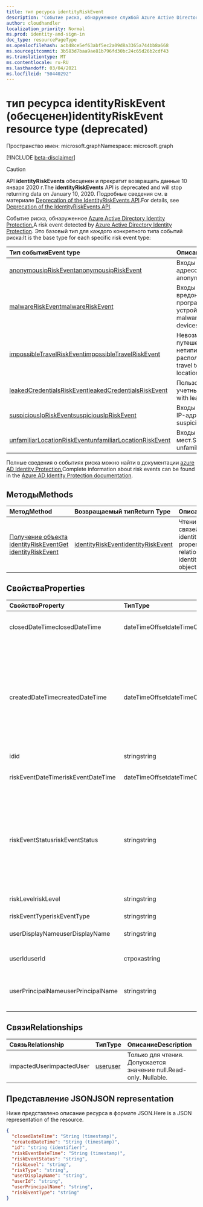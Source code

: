 ```yaml
---
title: тип ресурса identityRiskEvent
description: 'Событие риска, обнаруженное службой Azure Active Directory Identity Protection. Это базовый тип для каждого конкретного типа событий риска:'
author: cloudhandler
localization_priority: Normal
ms.prod: identity-and-sign-in
doc_type: resourcePageType
ms.openlocfilehash: acb48ce5ef63abf5ec2a09d8a3365a744bb8a668
ms.sourcegitcommit: 3b583d7baa9ae81b796fd30bc24c65d26b2cdf43
ms.translationtype: MT
ms.contentlocale: ru-RU
ms.lasthandoff: 03/04/2021
ms.locfileid: "50440292"
---
```

# <a name="identityriskevent-resource-type-deprecated"></a><span data-ttu-id="f0771-104">тип ресурса identityRiskEvent (обесценен)</span><span class="sxs-lookup"><span data-stu-id="f0771-104">identityRiskEvent resource type (deprecated)</span></span>

<span data-ttu-id="f0771-105">Пространство имен: microsoft.graph</span><span class="sxs-lookup"><span data-stu-id="f0771-105">Namespace: microsoft.graph</span></span>

[!INCLUDE [beta-disclaimer](../../includes/beta-disclaimer.md)]

>[!CAUTION]
><span data-ttu-id="f0771-106">API **identityRiskEvents** обесценен и прекратит возвращать данные 10 января 2020 г.</span><span class="sxs-lookup"><span data-stu-id="f0771-106">The **identityRiskEvents** API is deprecated and will stop returning data on January 10, 2020.</span></span> <span data-ttu-id="f0771-107">Подробные сведения см. в материале [Deprecation of the IdentityRiskEvents API](https://developer.microsoft.com/office/blogs/deprecatation-of-the-identityriskevents-api/).</span><span class="sxs-lookup"><span data-stu-id="f0771-107">For details, see [Deprecation of the IdentityRiskEvents API](https://developer.microsoft.com/office/blogs/deprecatation-of-the-identityriskevents-api/).</span></span>

<span data-ttu-id="f0771-108">Событие риска, обнаруженное [Azure Active Directory Identity Protection.](/azure/active-directory/identity-protection/overview-identity-protection)</span><span class="sxs-lookup"><span data-stu-id="f0771-108">A risk event detected by [Azure Active Directory Identity Protection](/azure/active-directory/identity-protection/overview-identity-protection).</span></span> <span data-ttu-id="f0771-109">Это базовый тип для каждого конкретного типа событий риска:</span><span class="sxs-lookup"><span data-stu-id="f0771-109">It is the base type for each specific risk event type:</span></span>

| <span data-ttu-id="f0771-110">Тип события</span><span class="sxs-lookup"><span data-stu-id="f0771-110">Event type</span></span>         | <span data-ttu-id="f0771-111">Описание</span><span class="sxs-lookup"><span data-stu-id="f0771-111">Description</span></span>|
|:---------------|:-----------|
|[<span data-ttu-id="f0771-112">anonymousipRiskEvent</span><span class="sxs-lookup"><span data-stu-id="f0771-112">anonymousipRiskEvent</span></span>](anonymousipriskevent.md) | <span data-ttu-id="f0771-113">Входы с анонимных IP-адресов.</span><span class="sxs-lookup"><span data-stu-id="f0771-113">Sign-ins from anonymous IP addresses.</span></span> |
|[<span data-ttu-id="f0771-114">malwareRiskEvent</span><span class="sxs-lookup"><span data-stu-id="f0771-114">malwareRiskEvent</span></span>](malwareriskevent.md) | <span data-ttu-id="f0771-115">Входы с зараженных вредоносными программами устройств.</span><span class="sxs-lookup"><span data-stu-id="f0771-115">Sign-ins from malware-infected devices.</span></span> |
|[<span data-ttu-id="f0771-116">impossibleTravelRiskEvent</span><span class="sxs-lookup"><span data-stu-id="f0771-116">impossibleTravelRiskEvent</span></span>](impossibletravelriskevent.md) | <span data-ttu-id="f0771-117">Невозможное путешествие в нетипичные расположения.</span><span class="sxs-lookup"><span data-stu-id="f0771-117">Impossible travel to atypical locations.</span></span> |
|[<span data-ttu-id="f0771-118">leakedCredentialsRiskEvent</span><span class="sxs-lookup"><span data-stu-id="f0771-118">leakedCredentialsRiskEvent</span></span>](leakedcredentialsriskevent.md) | <span data-ttu-id="f0771-119">Пользователи с утечкой учетных данных.</span><span class="sxs-lookup"><span data-stu-id="f0771-119">Users with leaked credentials.</span></span> |
|[<span data-ttu-id="f0771-120">suspiciousIpRiskEvent</span><span class="sxs-lookup"><span data-stu-id="f0771-120">suspiciousIpRiskEvent</span></span>](suspiciousipriskevent.md) | <span data-ttu-id="f0771-121">Входы с подозрительных IP-адресов.</span><span class="sxs-lookup"><span data-stu-id="f0771-121">Sign-ins from suspicious IP addresses.</span></span> |
|[<span data-ttu-id="f0771-122">unfamiliarLocationRiskEvent</span><span class="sxs-lookup"><span data-stu-id="f0771-122">unfamiliarLocationRiskEvent</span></span>](unfamiliarlocationriskevent.md) | <span data-ttu-id="f0771-123">Входы из незнакомых мест.</span><span class="sxs-lookup"><span data-stu-id="f0771-123">Sign-ins from unfamiliar locations.</span></span> |

<span data-ttu-id="f0771-124">Полные сведения о событиях риска можно найти в документации [azure AD Identity Protection.](/azure/active-directory/active-directory-reporting-risk-events)</span><span class="sxs-lookup"><span data-stu-id="f0771-124">Complete information about risk events can be found in the [Azure AD Identity Protection documentation](/azure/active-directory/active-directory-reporting-risk-events).</span></span>

## <a name="methods"></a><span data-ttu-id="f0771-125">Методы</span><span class="sxs-lookup"><span data-stu-id="f0771-125">Methods</span></span>

| <span data-ttu-id="f0771-126">Метод</span><span class="sxs-lookup"><span data-stu-id="f0771-126">Method</span></span>           | <span data-ttu-id="f0771-127">Возвращаемый тип</span><span class="sxs-lookup"><span data-stu-id="f0771-127">Return Type</span></span>    |<span data-ttu-id="f0771-128">Описание</span><span class="sxs-lookup"><span data-stu-id="f0771-128">Description</span></span>|
|:---------------|:--------|:----------|
|[<span data-ttu-id="f0771-129">Получение объекта identityRiskEvent</span><span class="sxs-lookup"><span data-stu-id="f0771-129">Get identityRiskEvent</span></span>](../api/identityriskevent-get.md) | [<span data-ttu-id="f0771-130">identityRiskEvent</span><span class="sxs-lookup"><span data-stu-id="f0771-130">identityRiskEvent</span></span>](identityriskevent.md) |<span data-ttu-id="f0771-131">Чтение свойств и связей объекта identityRiskEvent.</span><span class="sxs-lookup"><span data-stu-id="f0771-131">Read properties and relationships of identityRiskEvent object.</span></span>|

## <a name="properties"></a><span data-ttu-id="f0771-132">Свойства</span><span class="sxs-lookup"><span data-stu-id="f0771-132">Properties</span></span>
| <span data-ttu-id="f0771-133">Свойство</span><span class="sxs-lookup"><span data-stu-id="f0771-133">Property</span></span>     | <span data-ttu-id="f0771-134">Тип</span><span class="sxs-lookup"><span data-stu-id="f0771-134">Type</span></span>   |<span data-ttu-id="f0771-135">Описание</span><span class="sxs-lookup"><span data-stu-id="f0771-135">Description</span></span>|
|:---------------|:--------|:----------|
|<span data-ttu-id="f0771-136">closedDateTime</span><span class="sxs-lookup"><span data-stu-id="f0771-136">closedDateTime</span></span>|<span data-ttu-id="f0771-137">dateTimeOffset</span><span class="sxs-lookup"><span data-stu-id="f0771-137">dateTimeOffset</span></span>| <span data-ttu-id="f0771-138">Дата и время закрытия события риска</span><span class="sxs-lookup"><span data-stu-id="f0771-138">The date and time that the risk event was closed</span></span>|
|<span data-ttu-id="f0771-139">createdDateTime</span><span class="sxs-lookup"><span data-stu-id="f0771-139">createdDateTime</span></span>|<span data-ttu-id="f0771-140">dateTimeOffset</span><span class="sxs-lookup"><span data-stu-id="f0771-140">dateTimeOffset</span></span>| <span data-ttu-id="f0771-141">Дата и время создания события риска.</span><span class="sxs-lookup"><span data-stu-id="f0771-141">The date and time that the risk event was created.</span></span> <span data-ttu-id="f0771-142">Это всегда больше или равно дате самого события риска.</span><span class="sxs-lookup"><span data-stu-id="f0771-142">This is always greater than or equal to the datetime of the risk event itself.</span></span> <span data-ttu-id="f0771-143">Это правильное свойство, используемее в качестве фильтра при запросе событий риска.</span><span class="sxs-lookup"><span data-stu-id="f0771-143">This is the correct property to use as a filter when querying risk events.</span></span>|
|<span data-ttu-id="f0771-144">id</span><span class="sxs-lookup"><span data-stu-id="f0771-144">id</span></span>|<span data-ttu-id="f0771-145">string</span><span class="sxs-lookup"><span data-stu-id="f0771-145">string</span></span>| <span data-ttu-id="f0771-146">Только для чтения</span><span class="sxs-lookup"><span data-stu-id="f0771-146">Read-only</span></span>|
|<span data-ttu-id="f0771-147">riskEventDateTime</span><span class="sxs-lookup"><span data-stu-id="f0771-147">riskEventDateTime</span></span>|<span data-ttu-id="f0771-148">dateTimeOffset</span><span class="sxs-lookup"><span data-stu-id="f0771-148">dateTimeOffset</span></span>| <span data-ttu-id="f0771-149">Дата и время возникновения события риска</span><span class="sxs-lookup"><span data-stu-id="f0771-149">The date and time when the risk event occurred</span></span>|
|<span data-ttu-id="f0771-150">riskEventStatus</span><span class="sxs-lookup"><span data-stu-id="f0771-150">riskEventStatus</span></span>|<span data-ttu-id="f0771-151">string</span><span class="sxs-lookup"><span data-stu-id="f0771-151">string</span></span>| <span data-ttu-id="f0771-152">Возможные значения: `active`, `remediated`, `dismissedAsFixed`, `dismissedAsFalsePositive`, `dismissedAsIgnore`, `loginBlocked`, `closedMfaAuto`, `closedMultipleReasons`.</span><span class="sxs-lookup"><span data-stu-id="f0771-152">Possible values are: `active`, `remediated`, `dismissedAsFixed`, `dismissedAsFalsePositive`, `dismissedAsIgnore`, `loginBlocked`, `closedMfaAuto`, `closedMultipleReasons`.</span></span>|
|<span data-ttu-id="f0771-153">riskLevel</span><span class="sxs-lookup"><span data-stu-id="f0771-153">riskLevel</span></span>|<span data-ttu-id="f0771-154">string</span><span class="sxs-lookup"><span data-stu-id="f0771-154">string</span></span>| <span data-ttu-id="f0771-155">Возможные значения: `low`, `medium`, `high`.</span><span class="sxs-lookup"><span data-stu-id="f0771-155">Possible values are: `low`, `medium`, `high`.</span></span>|
|<span data-ttu-id="f0771-156">riskEventType</span><span class="sxs-lookup"><span data-stu-id="f0771-156">riskEventType</span></span>|<span data-ttu-id="f0771-157">string</span><span class="sxs-lookup"><span data-stu-id="f0771-157">string</span></span>| <span data-ttu-id="f0771-158">Тип риска</span><span class="sxs-lookup"><span data-stu-id="f0771-158">The type of risk</span></span>|
|<span data-ttu-id="f0771-159">userDisplayName</span><span class="sxs-lookup"><span data-stu-id="f0771-159">userDisplayName</span></span>|<span data-ttu-id="f0771-160">string</span><span class="sxs-lookup"><span data-stu-id="f0771-160">string</span></span>| <span data-ttu-id="f0771-161">Имя пользователя, на которого существует риск</span><span class="sxs-lookup"><span data-stu-id="f0771-161">The name of the user at risk</span></span>|
|<span data-ttu-id="f0771-162">userId</span><span class="sxs-lookup"><span data-stu-id="f0771-162">userId</span></span>|<span data-ttu-id="f0771-163">строка</span><span class="sxs-lookup"><span data-stu-id="f0771-163">string</span></span>| <span data-ttu-id="f0771-164">ID пользователя, на который существует риск</span><span class="sxs-lookup"><span data-stu-id="f0771-164">The id of the user at risk</span></span>|
|<span data-ttu-id="f0771-165">userPrincipalName</span><span class="sxs-lookup"><span data-stu-id="f0771-165">userPrincipalName</span></span>|<span data-ttu-id="f0771-166">string</span><span class="sxs-lookup"><span data-stu-id="f0771-166">string</span></span>| <span data-ttu-id="f0771-167">Основное имя пользователя пользователя, на которого существует риск</span><span class="sxs-lookup"><span data-stu-id="f0771-167">The user principal name of the user at risk</span></span>|

## <a name="relationships"></a><span data-ttu-id="f0771-168">Связи</span><span class="sxs-lookup"><span data-stu-id="f0771-168">Relationships</span></span>
| <span data-ttu-id="f0771-169">Связь</span><span class="sxs-lookup"><span data-stu-id="f0771-169">Relationship</span></span> | <span data-ttu-id="f0771-170">Тип</span><span class="sxs-lookup"><span data-stu-id="f0771-170">Type</span></span>   |<span data-ttu-id="f0771-171">Описание</span><span class="sxs-lookup"><span data-stu-id="f0771-171">Description</span></span>|
|:---------------|:--------|:----------|
|<span data-ttu-id="f0771-172">impactedUser</span><span class="sxs-lookup"><span data-stu-id="f0771-172">impactedUser</span></span>|[<span data-ttu-id="f0771-173">user</span><span class="sxs-lookup"><span data-stu-id="f0771-173">user</span></span>](user.md)| <span data-ttu-id="f0771-p105">Только для чтения. Допускается значение null.</span><span class="sxs-lookup"><span data-stu-id="f0771-p105">Read-only. Nullable.</span></span>|

## <a name="json-representation"></a><span data-ttu-id="f0771-176">Представление JSON</span><span class="sxs-lookup"><span data-stu-id="f0771-176">JSON representation</span></span>

<span data-ttu-id="f0771-177">Ниже представлено описание ресурса в формате JSON.</span><span class="sxs-lookup"><span data-stu-id="f0771-177">Here is a JSON representation of the resource.</span></span>

<!-- {
  "blockType": "resource",
  "keyProperty":"id",
  "optionalProperties": [

  ],
  "@odata.type": "microsoft.graph.identityRiskEvent"
}-->

```json
{
  "closedDateTime": "String (timestamp)",
  "createdDateTime": "String (timestamp)",
  "id": "string (identifier)",
  "riskEventDateTime": "String (timestamp)",
  "riskEventStatus": "string",
  "riskLevel": "string",
  "riskType": "string",
  "userDisplayName": "string",
  "userId": "string",
  "userPrincipalName": "string",
  "riskEventType": "string"
}

```

<!-- uuid: 8fcb5dbc-d5aa-4681-8e31-b001d5168d79
2015-10-25 14:57:30 UTC -->
<!--
{
  "type": "#page.annotation",
  "description": "identityRiskEvent resource",
  "keywords": "",
  "section": "documentation",
  "tocPath": "",
  "suppressions": []
}
-->
